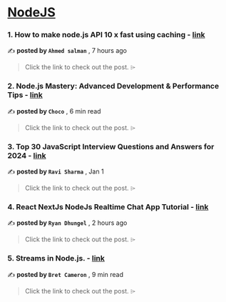 
<h1><a href=https://medium.com/tag/nodejs/recommended target="_blank" rel="noopener noreferrer">NodeJS</a></h1>
<h3>1. How to make node.js API 10 x fast using caching - <a href=https://medium.com/@ahmedsalman74/how-to-make-node-js-api-10-x-fast-using-cashing-f78f2677711e?source=tag_recommended_feed---------0-84----------nodejs----------59d06b7f_3b14_4b68_8bd8_e78dbb8953a7------- target="_blank" rel="noopener noreferrer">link</a></h3>

✍️ **posted by `Ahmed salman`** <date> , 7 hours ago</date>

<blockquote>Click the link to check out the post. ⌲</blockquote>

<h3>2. Node.js Mastery: Advanced Development & Performance Tips - <a href=https://medium.com/@Choco23/node-js-mastery-advanced-development-performance-tips-da07355c1e8a?source=tag_recommended_feed---------1-107----------nodejs----------59d06b7f_3b14_4b68_8bd8_e78dbb8953a7------- target="_blank" rel="noopener noreferrer">link</a></h3>

✍️ **posted by `Choco`** <date> , 6 min read</date>

<blockquote>Click the link to check out the post. ⌲</blockquote>

<h3>3. Top 30 JavaScript Interview Questions and Answers for 2024 - <a href=https://medium.com/@javascriptcentric/top-30-javascript-interview-questions-and-answers-for-2024-7f1e2d1d0638?source=tag_recommended_feed---------2-85----------nodejs----------59d06b7f_3b14_4b68_8bd8_e78dbb8953a7------- target="_blank" rel="noopener noreferrer">link</a></h3>

✍️ **posted by `Ravi Sharma`** <date> , Jan 1</date>

<blockquote>Click the link to check out the post. ⌲</blockquote>

<h3>4. React NextJs NodeJs Realtime Chat App Tutorial - <a href=https://medium.com/@kaloraat/react-nextjs-nodejs-realtime-chat-app-tutorial-e45864b48c46?source=tag_recommended_feed---------3-84----------nodejs----------59d06b7f_3b14_4b68_8bd8_e78dbb8953a7------- target="_blank" rel="noopener noreferrer">link</a></h3>

✍️ **posted by `Ryan Dhungel`** <date> , 2 hours ago</date>

<blockquote>Click the link to check out the post. ⌲</blockquote>

<h3>5. Streams in Node.js. - <a href=https://medium.com/gitconnected/an-introduction-to-streams-in-node-js-e021650f0440?source=tag_recommended_feed---------4-107----------nodejs----------59d06b7f_3b14_4b68_8bd8_e78dbb8953a7------- target="_blank" rel="noopener noreferrer">link</a></h3>

✍️ **posted by `Bret Cameron`** <date> , 9 min read</date>

<blockquote>Click the link to check out the post. ⌲</blockquote>

